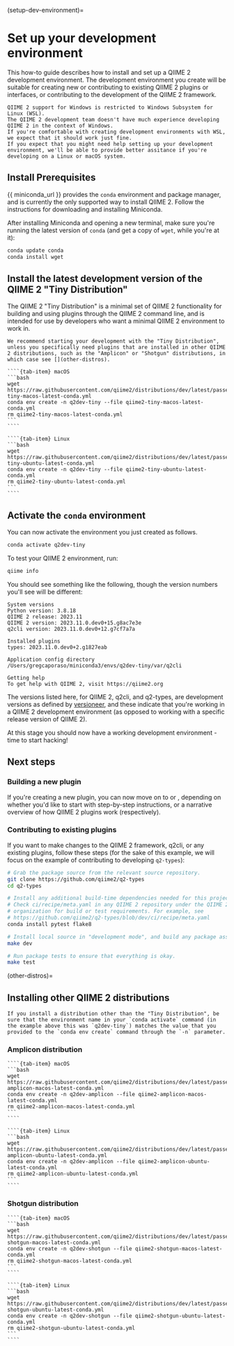 (setup-dev-environment)=
# Set up your development environment

This how-to guide describes how to install and set up a QIIME 2 development environment.
The development environment you create will be suitable for creating new or contributing to existing QIIME 2 plugins or interfaces, or contributing to the development of the QIIME 2 framework.

```{warning}
QIIME 2 support for Windows is restricted to Windows Subsystem for Linux (WSL).
The QIIME 2 development team doesn't have much experience developing QIIME 2 in the context of Windows.
If you're comfortable with creating development environments with WSL, we expect that it should work just fine.
If you expect that you might need help setting up your development environment, we'll be able to provide better assitance if you're developing on a Linux or macOS system.
```

## Install Prerequisites

{{ miniconda_url }} provides the ``conda`` environment and package manager, and is currently the only supported way to install QIIME 2.
Follow the instructions for downloading and installing Miniconda.

After installing Miniconda and opening a new terminal, make sure you're running the latest version of ``conda`` (and get a copy of ``wget``, while you're at it):

```bash
conda update conda
conda install wget
```

## Install the latest development version of the QIIME 2 "Tiny Distribution"

The QIIME 2 "Tiny Distribution" is a minimal set of QIIME 2 functionality for building and using plugins through the QIIME 2 command line, and is intended for use by developers who want a minimal QIIME 2 environment to work in.

```{note}
We recommend starting your development with the "Tiny Distribution", unless you specifically need plugins that are installed in other QIIME 2 distributions, such as the "Amplicon" or "Shotgun" distributions, in which case see [](other-distros).
```

`````{tab-set}
````{tab-item} macOS
```bash
wget https://raw.githubusercontent.com/qiime2/distributions/dev/latest/passed/qiime2-tiny-macos-latest-conda.yml
conda env create -n q2dev-tiny --file qiime2-tiny-macos-latest-conda.yml
rm qiime2-tiny-macos-latest-conda.yml
```
````

````{tab-item} Linux
```bash
wget https://raw.githubusercontent.com/qiime2/distributions/dev/latest/passed/qiime2-tiny-ubuntu-latest-conda.yml
conda env create -n q2dev-tiny --file qiime2-tiny-ubuntu-latest-conda.yml
rm qiime2-tiny-ubuntu-latest-conda.yml
```
````
`````

## Activate the ``conda`` environment

You can now activate the environment you just created as follows.

```bash
conda activate q2dev-tiny
```

To test your QIIME 2 environment, run:

```bash
qiime info
```

You should see something like the following, though the version numbers you'll see will be different:

```
System versions
Python version: 3.8.18
QIIME 2 release: 2023.11
QIIME 2 version: 2023.11.0.dev0+15.g8ac7e3e
q2cli version: 2023.11.0.dev0+12.g7cf7a7a

Installed plugins
types: 2023.11.0.dev0+2.g1827eab

Application config directory
/Users/gregcaporaso/miniconda3/envs/q2dev-tiny/var/q2cli

Getting help
To get help with QIIME 2, visit https://qiime2.org
```

The versions listed here, for QIIME 2, q2cli, and q2-types, are development versions as defined by [versioneer](https://github.com/python-versioneer/python-versioneer), and these indicate that you're working in a QIIME 2 development environment (as opposed to working with a specific release version of QIIME 2).

At this stage you should now have a working development environment - time to start hacking!

## Next steps

### Building a new plugin

If you're creating a new plugin, you can now move on to [](start-plugin-tutorial) or [](start-plugin-explanations), depending on whether you'd like to start with step-by-step instructions, or a narrative overview of how QIIME 2 plugins work (respectively).

### Contributing to existing plugins
If you want to make changes to the QIIME 2 framework, q2cli, or any existing plugins, follow these steps (for the sake of this example, we will focus on the example of contributing to developing ``q2-types``):

```bash
# Grab the package source from the relevant source repository.
git clone https://github.com/qiime2/q2-types
cd q2-types

# Install any additional build-time dependencies needed for this project.
# Check ci/recipe/meta.yaml in any QIIME 2 repository under the QIIME 2 GitHub
# organization for build or test requirements. For example, see
# https://github.com/qiime2/q2-types/blob/dev/ci/recipe/meta.yaml
conda install pytest flake8

# Install local source in "development mode", and build any package assets.
make dev

# Run package tests to ensure that everything is okay.
make test
```

(other-distros)=
## Installing other QIIME 2 distributions

```{note}
If you install a distribution other than the "Tiny Distribution", be sure that the environment name in your `conda activate` command (in the example above this was `q2dev-tiny`) matches the value that you provided to the `conda env create` command through the `-n` parameter.
```

### Amplicon distribution

`````{tab-set}
````{tab-item} macOS
```bash
wget https://raw.githubusercontent.com/qiime2/distributions/dev/latest/passed/qiime2-amplicon-macos-latest-conda.yml
conda env create -n q2dev-amplicon --file qiime2-amplicon-macos-latest-conda.yml
rm qiime2-amplicon-macos-latest-conda.yml
```
````

````{tab-item} Linux
```bash
wget https://raw.githubusercontent.com/qiime2/distributions/dev/latest/passed/qiime2-amplicon-ubuntu-latest-conda.yml
conda env create -n q2dev-amplicon --file qiime2-amplicon-ubuntu-latest-conda.yml
rm qiime2-amplicon-ubuntu-latest-conda.yml
```
````
`````

### Shotgun distribution

`````{tab-set}
````{tab-item} macOS
```bash
wget https://raw.githubusercontent.com/qiime2/distributions/dev/latest/passed/qiime2-shotgun-macos-latest-conda.yml
conda env create -n q2dev-shotgun --file qiime2-shotgun-macos-latest-conda.yml
rm qiime2-shotgun-macos-latest-conda.yml
```
````

````{tab-item} Linux
```bash
wget https://raw.githubusercontent.com/qiime2/distributions/dev/latest/passed/qiime2-shotgun-ubuntu-latest-conda.yml
conda env create -n q2dev-shotgun --file qiime2-shotgun-ubuntu-latest-conda.yml
rm qiime2-shotgun-ubuntu-latest-conda.yml
```
````
`````

